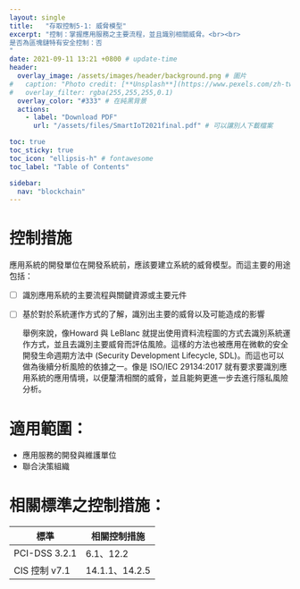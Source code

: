 ```yaml
---
layout: single
title:   "存取控制5-1: 威脅模型"
excerpt: "控制：掌握應用服務之主要流程，並且識別相關威脅。<br><br>
是否為區塊鏈特有安全控制：否
" 
date: 2021-09-11 13:21 +0800 # update-time
header:
  overlay_image: /assets/images/header/background.png # 圖片
#   caption: "Photo credit: [**Unsplash**](https://www.pexels.com/zh-tw/search/earth/)" # 可以表示圖片來源
#   overlay_filter: rgba(255,255,255,0.1)
  overlay_color: "#333" # 在純黑背景
  actions:
    - label: "Download PDF"
      url: "/assets/files/SmartIoT2021final.pdf" # 可以讓別人下載檔案

toc: true
toc_sticky: true
toc_icon: "ellipsis-h" # fontawesome
toc_label: "Table of Contents"

sidebar:
  nav: "blockchain"
---
```



# 控制措施
應用系統的開發單位在開發系統前，應該要建立系統的威脅模型。而這主要的用途包括：

- [ ] 識別應用系統的主要流程與關鍵資源或主要元件
- [ ] 基於對於系統運作方式的了解，識別出主要的威脅以及可能造成的影響

  舉例來說，像Howard 與 LeBlanc 就提出使用資料流程圖的方式去識別系統運作方式，並且去識別主要威脅而評估風險。這樣的方法也被應用在微軟的安全開發生命週期方法中 (Security Development Lifecycle, SDL)。而這也可以做為後續分析風險的依據之一。像是 ISO/IEC 29134:2017 就有要求要識別應用系統的應用情境，以便釐清相關的威脅，並且能夠更進一步去進行隱私風險分析。



# 適用範圍：
- 應用服務的開發與維護單位
- 聯合決策組織


# 相關標準之控制措施：

| 標準           | 相關控制措施   |
| -------------- | -------------- |
| PCI-DSS  3.2.1 | 6.1、12.2      |
| CIS 控制 v7.1  | 14.1.1、14.2.5 |

